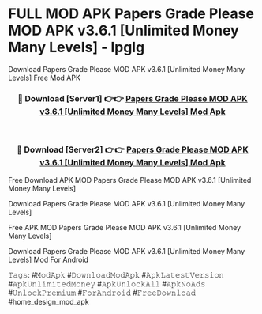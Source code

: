 # FULL MOD APK Papers Grade Please MOD APK v3.6.1 [Unlimited Money Many Levels] - lpglg
Download Papers Grade Please MOD APK v3.6.1 [Unlimited Money Many Levels] Free Mod APK

<div align="center">
<h3>🔴 Download [Server1] 👉👉 <a href="https://apk-comot.site?title=Papers_Grade_Please_MOD_APK_v3.6.1_[Unlimited_Money_Many_Levels]">Papers Grade Please MOD APK v3.6.1 [Unlimited Money Many Levels] Mod Apk</a></h3><br>

<h3>🔴 Download [Server2] 👉👉 <a href="https://apk-comot.site?title=Papers_Grade_Please_MOD_APK_v3.6.1_[Unlimited_Money_Many_Levels]">Papers Grade Please MOD APK v3.6.1 [Unlimited Money Many Levels] Mod Apk</a></h3>
</div>


Free Download APK MOD Papers Grade Please MOD APK v3.6.1 [Unlimited Money Many Levels]

Download Papers Grade Please MOD APK v3.6.1 [Unlimited Money Many Levels] 

Free APK MOD Papers Grade Please MOD APK v3.6.1 [Unlimited Money Many Levels] 

Download Papers Grade Please MOD APK v3.6.1 [Unlimited Money Many Levels] Mod For Android

𝚃𝚊𝚐𝚜: #𝙼𝚘𝚍𝙰𝚙𝚔 #𝙳𝚘𝚠𝚗𝚕𝚘𝚊𝚍𝙼𝚘𝚍𝙰𝚙𝚔 #𝙰𝚙𝚔𝙻𝚊𝚝𝚎𝚜𝚝𝚅𝚎𝚛𝚜𝚒𝚘𝚗 #𝙰𝚙𝚔𝚄𝚗𝚕𝚒𝚖𝚒𝚝𝚎𝚍𝙼𝚘𝚗𝚎𝚢 #𝙰𝚙𝚔𝚄𝚗𝚕𝚘𝚌𝚔𝙰𝚕𝚕 #𝙰𝚙𝚔𝙽𝚘𝙰𝚍𝚜 #𝚄𝚗𝚕𝚘𝚌𝚔𝙿𝚛𝚎𝚖𝚒𝚞𝚖 #𝙵𝚘𝚛𝙰𝚗𝚍𝚛𝚘𝚒𝚍 #𝙵𝚛𝚎𝚎𝙳𝚘𝚠𝚗𝚕𝚘𝚊𝚍 #home_design_mod_apk